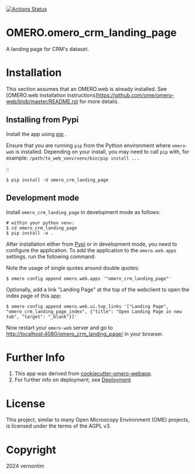
[![Actions Status](https://github.com/vernonlim/omero-crm-landing-page/workflows/OMERO/badge.svg)](https://github.com/vernonlim/omero-crm-landing-page/actions)


OMERO.omero_crm_landing_page
==================================

A landing page for CRM's dataset.

Installation
============

This section assumes that an OMERO.web is already installed. See [OMERO.web installation instructions]<https://github.com/ome/omero-web/blob/master/README.rst> for more details.

Installing from Pypi
--------------------

Install the app using [pip](<https://pip.pypa.io/en/stable/>) .

Ensure that you are running ``pip`` from the Python environment
where ``omero-web`` is installed. Depending on your install, you may need to
call ``pip`` with, for example: ``/path/to_web_venv/venv/bin/pip install ...``

::

    $ pip install -U omero_crm_landing_page


Development mode
----------------

Install `omero_crm_landing_page` in development mode as follows:

    # within your python venv:
    $ cd omero_crm_landing_page
    $ pip install -e .

After installation either from [Pypi](https://pypi.org/) or in development mode, you need to configure the application.
To add the application to the `omero.web.apps` settings, run the following command:

Note the usage of single quotes around double quotes:

    $ omero config append omero.web.apps '"omero_crm_landing_page"'

Optionally, add a link "Landing Page" at the top of the webclient to
open the index page of this app:

    $ omero config append omero.web.ui.top_links '["Landing Page", "omero_crm_landing_page_index", {"title": "Open Landing Page in new tab", "target": "_blank"}]'


Now restart your `omero-web` server and go to
<http://localhost:4080/omero_crm_landing_page/> in your browser.


Further Info
============

1. This app was derived from [cookiecutter-omero-webapp](https://github.com/ome/cookiecutter-omero-webapp).
2. For further info on deployment, see [Deployment](https://docs.openmicroscopy.org/latest/omero/developers/Web/Deployment.html)


License
=======

This project, similar to many Open Microscopy Environment (OME) projects, is
licensed under the terms of the AGPL v3.


Copyright
=========

2024 vernonlim

